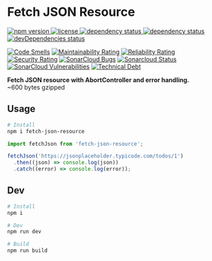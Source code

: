 # Fetch JSON Resource

<p>
  <a href="https://www.npmjs.com/package/fetch-json-resource">
    <img src="https://img.shields.io/npm/v/fetch-json-resource.svg" alt="npm version" >
  </a>
  <a href="https://github.com/craftedsystems/fetch-json-resource/blob/master/LICENSE">
    <img src="https://img.shields.io/npm/l/fetch-json-resource.svg" alt="license">
  </a>
  <a href="https://david-dm.org/craftedsystems/fetch-json-resource">
    <img src="https://david-dm.org/craftedsystems/fetch-json-resource/status.svg" alt="dependency status">
  </a>
  <a href="https://david-dm.org/craftedsystems/fetch-json-resource">
    <img src="https://david-dm.org/craftedsystems/fetch-json-resource/status.svg" alt="dependency status"/>
  </a>
  <a href="https://david-dm.org/craftedsystems/fetch-json-resource?type=dev">
    <img src="https://david-dm.org/craftedsystems/fetch-json-resource/dev-status.svg" alt="devDependencies status">
  </a>
</p>

[![Code Smells](https://sonarcloud.io/api/project_badges/measure?project=craftedsystems_fetch-json-resource&metric=code_smells)](https://sonarcloud.io/dashboard?id=craftedsystems_fetch-json-resource)
[![Maintainability Rating](https://sonarcloud.io/api/project_badges/measure?project=craftedsystems_fetch-json-resource&metric=sqale_rating)](https://sonarcloud.io/dashboard?id=craftedsystems_fetch-json-resource)
[![Reliability Rating](https://sonarcloud.io/api/project_badges/measure?project=craftedsystems_fetch-json-resource&metric=reliability_rating)](https://sonarcloud.io/dashboard?id=craftedsystems_fetch-json-resource)
[![Security Rating](https://sonarcloud.io/api/project_badges/measure?project=craftedsystems_fetch-json-resource&metric=security_rating)](https://sonarcloud.io/dashboard?id=craftedsystems_fetch-json-resource)
[![SonarCloud Bugs](https://sonarcloud.io/api/project_badges/measure?project=craftedsystems_fetch-json-resource&metric=bugs)](https://sonarcloud.io/component_measures/metric/reliability_rating/list?id=craftedsystems_fetch-json-resource)
[![Sonarcloud Status](https://sonarcloud.io/api/project_badges/measure?project=craftedsystems_fetch-json-resource&metric=alert_status)](https://sonarcloud.io/dashboard?id=craftedsystems_fetch-json-resource)
[![SonarCloud Vulnerabilities](https://sonarcloud.io/api/project_badges/measure?project=craftedsystems_fetch-json-resource&metric=vulnerabilities)](https://sonarcloud.io/component_measures/metric/security_rating/list?id=craftedsystems_fetch-json-resource)
[![Technical Debt](https://sonarcloud.io/api/project_badges/measure?project=craftedsystems_fetch-json-resource&metric=sqale_index)](https://sonarcloud.io/dashboard?id=craftedsystems_fetch-json-resource)

**Fetch JSON resource with AbortController and error handling.**  
~600 bytes gzipped

## Usage

```bash
# Install
npm i fetch-json-resource
```

```javascript
import fetchJson from 'fetch-json-resource';

fetchJson('https://jsonplaceholder.typicode.com/todos/1')
  .then((json) => console.log(json))
  .catch((error) => console.log(error));
```

## Dev

```bash
# Install
npm i

# Dev
npm run dev

# Build
npm run build
```
